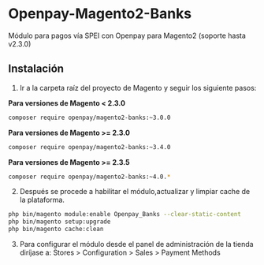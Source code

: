 # Openpay-Magento2-Banks

Módulo para pagos vía SPEI con Openpay para Magento2 (soporte hasta v2.3.0)


## Instalación

1. Ir a la carpeta raíz del proyecto de Magento y seguir los siguiente pasos:

**Para versiones de Magento < 2.3.0**
```bash    
composer require openpay/magento2-banks:~3.0.0
```

**Para versiones de Magento >= 2.3.0**
```bash    
composer require openpay/magento2-banks:~3.4.0
```

**Para versiones de Magento >= 2.3.5**
```bash    
composer require openpay/magento2-banks:~4.0.*
```

2. Después se procede a habilitar el módulo,actualizar y limpiar cache de la plataforma.

```bash    
php bin/magento module:enable Openpay_Banks --clear-static-content
php bin/magento setup:upgrade
php bin/magento cache:clean
```

3. Para configurar el módulo desde el panel de administración de la tienda diríjase a: Stores > Configuration > Sales > Payment Methods
